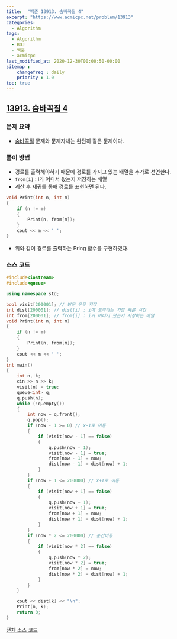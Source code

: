 ```yaml
---
title:  "백준 13913. 숨바꼭질 4"
excerpt: "https://www.acmicpc.net/problem/13913"
categories:
  - Algorithm
tags:
  - Algorithm
  - BOJ
  - 백준
  - acmicpc
last_modified_at: 2020-12-30T00:00:50-00:00
sitemap :
    changefreq : daily
    priority : 1.0
toc: true
---
```


## [13913. 숨바꼭질 4](https://www.acmicpc.net/problem/13913)
### 문제 요약
- [숨바꼭질](https://tdm1223.github.io/algorithm/BOJ-1697) 문제와 문제자체는 완전히 같은 문제이다.

### 풀이 방법
- 경로를 출력해야하기 때문에 경로를 가지고 있는 배열을 추가로 선언한다.
- `from[i]` : i가 어디서 왔는지 저장하는 배열
- 계산 후 재귀를 통해 경로를 표현하면 된다.
```cpp
void Print(int n, int m)
{
    if (n != m)
    {
        Print(n, from[m]);
    }
    cout << m << ' ';
}
```
- 위와 같이 경로를 출력하는 Pring 함수를 구현하였다.

### 소스 코드
```cpp
#include<iostream>
#include<queue>

using namespace std;

bool visit[200001]; // 방문 유무 저장
int dist[200001]; // dist[i] : i에 도착하는 가장 빠른 시간
int from[200001]; // from[i] : i가 어디서 왔는지 저장하는 배열
void Print(int n, int m)
{
    if (n != m)
    {
        Print(n, from[m]);
    }
    cout << m << ' ';
}
int main()
{
    int n, k;
    cin >> n >> k;
    visit[n] = true;
    queue<int> q;
    q.push(n);
    while (!q.empty())
    {
        int now = q.front();
        q.pop();
        if (now - 1 >= 0) // x-1로 이동
        {
            if (visit[now - 1] == false)
            {
                q.push(now - 1);
                visit[now - 1] = true;
                from[now - 1] = now;
                dist[now - 1] = dist[now] + 1;
            }
        }
        if (now + 1 <= 200000) // x+1로 이동
        {
            if (visit[now + 1] == false)
            {
                q.push(now + 1);
                visit[now + 1] = true;
                from[now + 1] = now;
                dist[now + 1] = dist[now] + 1;
            }
        }
        if (now * 2 <= 200000) // 순간이동
        {
            if (visit[now * 2] == false)
            {
                q.push(now * 2);
                visit[now * 2] = true;
                from[now * 2] = now;
                dist[now * 2] = dist[now] + 1;
            }
        }
    }

    cout << dist[k] << "\n";
    Print(n, k);
    return 0;
}
```

[전체 소스 코드](https://github.com/tdm1223/Algorithm/blob/master/acmicpc.net/source/13913.cpp)